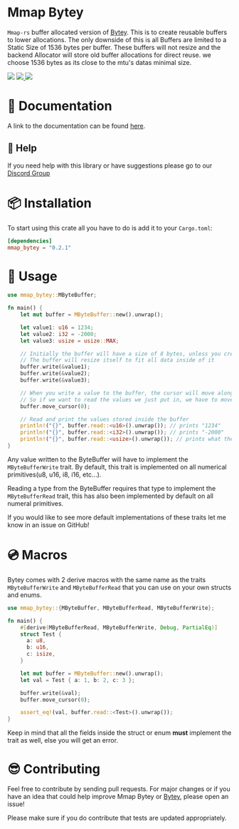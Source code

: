 # Mmap Bytey
`Mmap-rs` buffer allocated version of [Bytey](https://crates.io/crates/bytey). This is to create reusable buffers to lower allocations.
The only downside of this is all Buffers are limited to a Static Size of 1536 bytes per buffer. These buffers will not resize and the 
backend Allocator will store old buffer allocations for direct reuse. we choose 1536 bytes as its close to the mtu's datas minimal size.

<p>
    <img src="https://img.shields.io/crates/l/mmap_bytey?style=flat-square" />
    <a href="https://crates.io/crates/mmap_bytey" alt="Crate">
        <img src="https://img.shields.io/crates/v/mmap_bytey?style=flat-square" />
    </a>
    <a href="https://docs.rs/mmap_bytey/latest/mmap_bytey/" alt="Docs">
        <img src="https://img.shields.io/docsrs/mmap_bytey?style=flat-square" />
    </a>
</p>

# 📑 Documentation
A link to the documentation can be found [here](https://docs.rs/mmap_bytey/latest/mmap_bytey/).

## 🚨 Help

If you need help with this library or have suggestions please go to our [Discord Group](https://discord.gg/gVXNDwpS3Z)

# 📦 Installation
To start using this crate all you have to do is add it to your ``Cargo.toml``:
```toml
[dependencies]
mmap_bytey = "0.2.1"
```

# 🔎 Usage
```rust
use mmap_bytey::MByteBuffer;

fn main() {
    let mut buffer = MByteBuffer::new().unwrap();

    let value1: u16 = 1234;
    let value2: i32 = -2000;
    let value3: usize = usize::MAX;

    // Initially the buffer will have a size of 8 bytes, unless you create the buffer using the with_capacity method
    // The buffer will resize itself to fit all data inside of it
    buffer.write(&value1);
    buffer.write(&value2);
    buffer.write(&value3);

    // When you write a value to the buffer, the cursor will move along
    // So if we want to read the values we just put in, we have to move it back to 0
    buffer.move_cursor(0);

    // Read and print the values stored inside the buffer
    println!("{}", buffer.read::<u16>().unwrap()); // prints "1234"
    println!("{}", buffer.read::<i32>().unwrap()); // prints "-2000"
    println!("{}", buffer.read::<usize>().unwrap()); // prints what the MAX is for usize on the system
}
```
Any value written to the ByteBuffer will have to implement the ``MByteBufferWrite`` trait.
By default, this trait is implemented on all numerical primitives(u8, u16, i8, i16, etc...).

Reading a type from the ByteBuffer requires that type to implement the ``MByteBufferRead`` trait, 
this has also been implemented by default on all numeral primitives.

If you would like to see more default implementations of these traits let me know in an issue on GitHub!

# 💿 Macros
Bytey comes with 2 derive macros with the same name as the traits ``MByteBufferWrite`` and ``MByteBufferRead`` 
that you can use on your own structs and enums. 
 
```rust
use mmap_bytey::{MByteBuffer, MByteBufferRead, MByteBufferWrite};

fn main() {
    #[derive(MByteBufferRead, MByteBufferWrite, Debug, PartialEq)]
    struct Test {
      a: u8,
      b: u16,
      c: isize,
    }

    let mut buffer = MByteBuffer::new().unwrap();
    let val = Test { a: 1, b: 2, c: 3 };

    buffer.write(&val);
    buffer.move_cursor(0);

    assert_eq!(val, buffer.read::<Test>().unwrap());
}
```
Keep in mind that all the fields inside the struct or enum **must** implement the trait as well, else you will get an error.

# 😎 Contributing
Feel free to contribute by sending pull requests. For major changes or if you have an idea that could help improve Mmap Bytey or [Bytey](https://crates.io/crates/bytey), please open an issue!

Please make sure if you do contribute that tests are updated appropriately.
